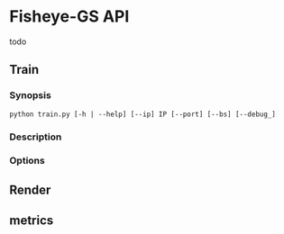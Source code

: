 # Fisheye-GS API

todo
## Train

### Synopsis
```shell
python train.py [-h | --help] [--ip] IP [--port] [--bs] [--debug_]
```
### Description

### Options

## Render

## metrics